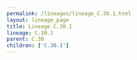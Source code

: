 ```yaml
---
permalink: /lineages/lineage_C.30.1.html
layout: lineage_page
title: Lineage C.30.1
lineage: C.30.1
parent: C.30
children: ['C.30.1']
---
```

